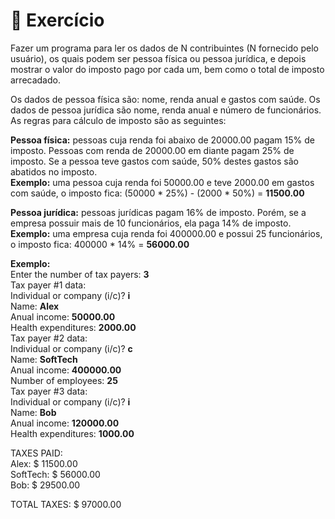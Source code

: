 # 📖 Exercício 
Fazer um programa para ler os dados de N contribuintes (N fornecido pelo usuário), os quais podem ser pessoa física ou pessoa jurídica, e depois mostrar o valor do imposto pago por cada um, bem como o total de imposto arrecadado.    

Os dados de pessoa física são: nome, renda anual e gastos com saúde. Os dados de pessoa jurídica são nome, renda anual e número de funcionários. As regras para cálculo de imposto são as seguintes:     

**Pessoa física:** pessoas cuja renda foi abaixo de 20000.00 pagam 15% de imposto. Pessoas com renda de 20000.00 em diante pagam 25% de imposto. Se a pessoa teve gastos com saúde, 50% destes gastos são abatidos no imposto.     
**Exemplo:** uma pessoa cuja renda foi 50000.00 e teve 2000.00 em gastos com saúde, o imposto fica: (50000 * 25%) - (2000 * 50%) = **11500.00**     

**Pessoa jurídica:** pessoas jurídicas pagam 16% de imposto. Porém, se a empresa possuir mais de 10 funcionários, ela paga 14% de imposto.     
**Exemplo:** uma empresa cuja renda foi 400000.00 e possui 25 funcionários, o imposto fica: 400000 * 14% = **56000.00**       

**Exemplo:**      
Enter the number of tax payers: **3**     
Tax payer #1 data:     
Individual or company (i/c)? **i**     
Name: **Alex**     
Anual income: **50000.00**     
Health expenditures: **2000.00**     
Tax payer #2 data:     
Individual or company (i/c)? **c**     
Name: **SoftTech**     
Anual income: **400000.00**     
Number of employees: **25**     
Tax payer #3 data:     
Individual or company (i/c)? **i**     
Name: **Bob**     
Anual income: **120000.00**     
Health expenditures: **1000.00**    
 
TAXES PAID:     
Alex: $ 11500.00     
SoftTech: $ 56000.00    
Bob: $ 29500.00     

TOTAL TAXES: $ 97000.00    

